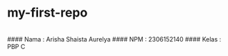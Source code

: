 # my-first-repo
<br />
#### Nama  : Arisha Shaista Aurelya
#### NPM   : 2306152140
#### Kelas : PBP C
